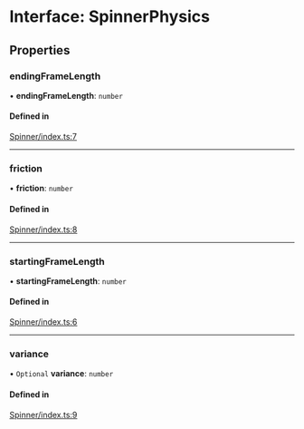 # Interface: SpinnerPhysics

## Properties

### endingFrameLength

• **endingFrameLength**: `number`

#### Defined in

[Spinner/index.ts:7](https://github.com/daniellacosse/idea-spinner/blob/da71a18/packages/spinner/Spinner/index.ts#L7)

___

### friction

• **friction**: `number`

#### Defined in

[Spinner/index.ts:8](https://github.com/daniellacosse/idea-spinner/blob/da71a18/packages/spinner/Spinner/index.ts#L8)

___

### startingFrameLength

• **startingFrameLength**: `number`

#### Defined in

[Spinner/index.ts:6](https://github.com/daniellacosse/idea-spinner/blob/da71a18/packages/spinner/Spinner/index.ts#L6)

___

### variance

• `Optional` **variance**: `number`

#### Defined in

[Spinner/index.ts:9](https://github.com/daniellacosse/idea-spinner/blob/da71a18/packages/spinner/Spinner/index.ts#L9)
